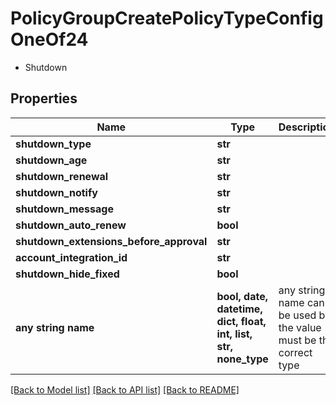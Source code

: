 # PolicyGroupCreatePolicyTypeConfigOneOf24

- Shutdown 

## Properties
Name | Type | Description | Notes
------------ | ------------- | ------------- | -------------
**shutdown_type** | **str** |  | [optional] 
**shutdown_age** | **str** |  | [optional] 
**shutdown_renewal** | **str** |  | [optional] 
**shutdown_notify** | **str** |  | [optional] 
**shutdown_message** | **str** |  | [optional] 
**shutdown_auto_renew** | **bool** |  | [optional] 
**shutdown_extensions_before_approval** | **str** |  | [optional] 
**account_integration_id** | **str** |  | [optional] 
**shutdown_hide_fixed** | **bool** |  | [optional] 
**any string name** | **bool, date, datetime, dict, float, int, list, str, none_type** | any string name can be used but the value must be the correct type | [optional]

[[Back to Model list]](../README.md#documentation-for-models) [[Back to API list]](../README.md#documentation-for-api-endpoints) [[Back to README]](../README.md)


